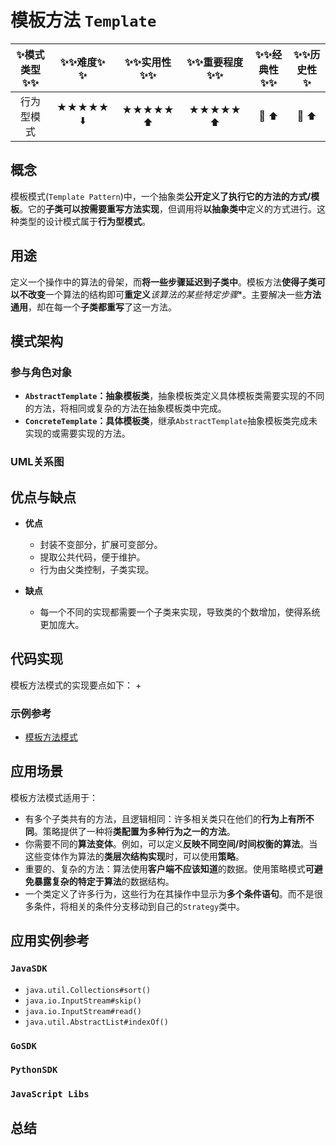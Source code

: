 # 模板方法 `Template`

| :sparkles:模式类型:sparkles::sparkles:|:sparkles::sparkles:难度:sparkles:  :sparkles: | :sparkles::sparkles:实用性:sparkles::sparkles: | :sparkles::sparkles:重要程度:sparkles::sparkles: |  :sparkles::sparkles:经典性:sparkles::sparkles: | :sparkles::sparkles:历史性:sparkles: |
| :----------------------------------------: | :-----------------------------------------------: | :-------------------------------------------------: | :----------------------------------------------------: | :--------------------------------------------------: | :--------------------------------------: |
|                   行为型模式                        |                ★★★★★ :arrow_down:                 |                  ★★★★★ :arrow_up:                   |                    ★★★★★ :arrow_up:                    |              :green_heart:  :arrow_up:               |        :green_heart:  :arrow_up:         |

## 概念
模板模式(`Template Pattern`)中，一个抽象类**公开定义了执行它的方法的方式/模板**。它的**子类可以按需要重写方法实现**，但调用将**以抽象类中**定义的方式进行。这种类型的设计模式属于**行为型模式**。

## 用途
定义一个操作中的算法的骨架，而**将一些步骤延迟到子类中**。模板方法**使得子类可以不改变**一个算法的结构即可**重定义***该算法的**某些特定步骤**。主要解决一些**方法通用**，却在每一个**子类都重写**了这一方法。

## 模式架构



### 参与角色对象
+ **`AbstractTemplate`：抽象模板类**，抽象模板类定义具体模板类需要实现的不同的方法，将相同或复杂的方法在抽象模板类中完成。
+ **`ConcreteTemplate`：具体模板类**，继承`AbstractTemplate`抽象模板类完成未实现的或需要实现的方法。

### UML关系图



## 优点与缺点
+ **优点**
	- 封装不变部分，扩展可变部分。 
	- 提取公共代码，便于维护。 
	- 行为由父类控制，子类实现。
	
+ **缺点**
	- 每一个不同的实现都需要一个子类来实现，导致类的个数增加，使得系统更加庞大。

## 代码实现
模板方法模式的实现要点如下：
+

### 示例参考
+ [模板方法模式](./java/io/github/hooj0/)

## 应用场景
模板方法模式适用于：
+ 有多个子类共有的方法，且逻辑相同：许多相关类只在他们的**行为上有所不同**。策略提供了一种将**类配置为多种行为之一的方法**。
+ 你需要不同的**算法变体**。例如，可以定义**反映不同空间/时间权衡的算法**。当这些变体作为算法的**类层次结构实现**时，可以使用**策略**。
+ 重要的、复杂的方法：算法使用**客户端不应该知道**的数据。使用策略模式**可避免暴露复杂的特定于算法**的数据结构。
+ 一个类定义了许多行为，这些行为在其操作中显示为**多个条件语句**。而不是很多条件，将相关的条件分支移动到自己的`Strategy`类中。
 
## 应用实例参考

### `JavaSDK` 
+ `java.util.Collections#sort()`
+ `java.io.InputStream#skip()`
+ `java.io.InputStream#read()`
+ `java.util.AbstractList#indexOf()`

### `GoSDK`

### `PythonSDK`

### `JavaScript Libs`


## 总结